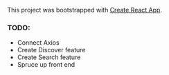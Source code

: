 This project was bootstrapped with [Create React App](https://github.com/facebookincubator/create-react-app).

### TODO:
* Connect Axios
* Create Discover feature
* Create Search feature
* Spruce up front end